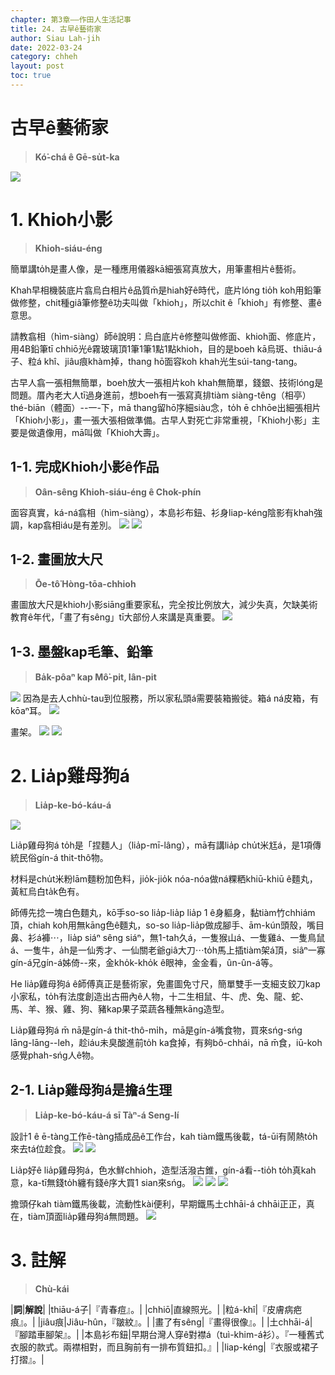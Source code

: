 ```yaml
---
chapter: 第3章——作田人生活記事
title: 24. 古早ê藝術家
author: Siau Lah-jih
date: 2022-03-24
category: chheh
layout: post
toc: true
---
```


# 古早ê藝術家
> **Kó͘-chá ê Gē-su̍t-ka**

![](../too5/17/17-4-7抾小影.jpg)

# 1. Khioh小影
> **Khioh-siáu-éng**

簡單講to̍h是畫人像，是一種應用儀器kā細張寫真放大，用筆畫相片ê藝術。

Khah早相機裝底片翕烏白相片ê品質m̄是hiah好ê時代，底片lóng tio̍h koh用鉛筆做修整，chit種giâ筆修整ê功夫叫做「khioh」，所以chit ê「khioh」有修整、畫ê意思。

請教翕相（hìm-siàng）師ê說明：烏白底片ê修整叫做修面、khioh面、修底片，用4B鉛筆tī chhiō光ê霧玻璃頂1筆1筆1點1點khioh，目的是boeh kā烏斑、thiāu-á子、粒á khî、jiâu痕khàm掉，thang hō͘面容koh khah光生súi-tang-tang。

古早人翕一張相無簡單，boeh放大一張相片koh khah無簡單，錢銀、技術lóng是問題。厝內老大人tī過身進前，想boeh有一張寫真排tiàm siàng-têng（相亭）thé-biān（體面）--一-下，mā thang留hō͘序細siàu念，to̍h ē chhōe出細張相片「Khioh小影」，畫一張大張相做準備。古早人對死亡非常重視，「Khioh小影」主要是做遺像用，mā叫做「Khioh大壽」。

## 1-1. 完成Khioh小影ê作品
> **Oân-sêng Khioh-siáu-éng ê Chok-phín**

面容真實，ká-ná翕相（hìm-siàng），本島衫布鈕、衫身liap-kéng陰影有khah強調，kap翕相iáu是有差別。
![](../too5/17/17-4-1抾小影.jpg)
![](../too5/17/17-4-3抾小影.jpg)

## 1-2. 畫圖放大尺
> **Ōe-tô͘ Hòng-tōa-chhioh**

畫圖放大尺是khioh小影siāng重要家私，完全按比例放大，減少失真，欠缺美術教育ê年代，「畫了有sêng」tī大部份人來講是真重要。
![](../too5/17/17-4-2抾小影.jpg)


## 1-3. 墨盤kap毛筆、鉛筆
> **Ba̍k-pôaⁿ kap Mô͘-pit, Iân-pit**

![](../too5/17/17-4-4抾小影.jpg)
因為是去人chhù-tau到位服務，所以家私頭á需要裝箱搬徙。箱á ná皮箱，有kōaⁿ耳。
![](../too5/17/17-4-5抾小影.jpg)

畫架。
![](../too5/17/17-4-6抾小影.jpg)
![](../too5/17/17-4-7抾小影.jpg)

# 2. Lia̍p雞母狗á
> **Lia̍p-ke-bó-káu-á**

![](../too5/17/17-22-2捏雞母狗仔.jpg)

Lia̍p雞母狗á to̍h是「捏麵人」（lia̍p-mī-lâng），mā有講lia̍p chu̍t米尪á，是1項傳統民俗gín-á thit-thô物。

材料是chu̍t米粉lām麵粉加色料，jio̍k-jio̍k nóa-nóa做ná粿粞khiū-khiū ê麵丸，黃紅烏白ta̍k色有。

師傅先捻一塊白色麵丸，kō͘手so-so lia̍p-lia̍p lia̍p 1 ê身軀身，黏tiàm竹chhiám頂，chiah koh用無kāng色ê麵丸，so-so lia̍p-lia̍p做成腳手、ām-kún頭殼，嘴目鼻、衫á褲⋯，lia̍p siáⁿ sêng siáⁿ，無1-tah久á，一隻猴山á、一隻雞á、一隻鳥鼠á、一隻牛，a̍h是一仙秀才、一仙關老爺giâ大刀⋯to̍h馬上插tiàm架á頂，siâⁿ一寡gín-á兄gín-á姊倚--來，金kho̍k-kho̍k ê眼神，金金看，ûn-ûn-á等。

He lia̍p雞母狗á ê師傅真正是藝術家，免畫圖免寸尺，簡單雙手一支細支鉸刀kap小家私，to̍h有法度創造出古冊內ê人物，十二生相鼠、牛、虎、兔、龍、蛇、馬、羊、猴、雞、狗、豬kap果子菜蔬各種無kāng造型。

Lia̍p雞母狗á m̄ nā是gín-á thit-thô-mi̍h，mā是gín-á嘴食物，買來sńg-sńg lāng-lāng--leh，趁iáu未臭酸進前to̍h ka食掉，有夠bô-chhái，nā m̄食，iū-koh感覺phah-sńg人ê物。

## 2-1. Lia̍p雞母狗á是擔á生理
> **Lia̍p-ke-bó-káu-á sī Tàⁿ-á Seng-lí**

設計1 ê ē-tàng工作ē-tàng插成品ê工作台，kah tiàm鐵馬後載，tá-ūi有鬧熱to̍h來去tá位趁食。
![](../too5/17/17-22-1捏雞母狗仔.jpg)
![](../too5/17/17-22-3捏雞母狗仔.jpg)

Lia̍p好ê lia̍p雞母狗á，色水鮮chhioh，造型活潑古錐，gín-á看--tio̍h to̍h真kah意，ka-tī無錢to̍h纏有錢ê序大買1 sian來sńg。
![](../too5/17/17-22-4捏雞母狗仔.jpg)
![](../too5/17/17-22-5捏雞母狗仔.jpg)
![](../too5/17/17-22-6捏雞母狗仔.jpg)

擔頭仔kah tiàm鐵馬後載，流動性kài便利，早期鐵馬土chhāi-á chhāi正正，真在，tiàm頂面lia̍p雞母狗á無問題。
![](../too5/17/17-22-7捏雞母狗仔.jpg)

# 3. 註解
> **Chù-kái**

|**詞**|**解說**|
|thiāu-á子|『青春痘』。|
|chhiō|直線照光。|
|粒á-khî|『皮膚病疤痕』。|
|jiâu痕|Jiâu-hûn，『皺紋』。|
|畫了有sêng|『畫得很像』。|
|土chhāi-á|『腳踏車腳架』。|
|本島衫布鈕|早期台灣人穿ê對襟á（tuì-khim-á衫）。『一種舊式衣服的款式。兩襟相對，而且胸前有一排布質鈕扣。』|
|liap-kéng|『衣服或裙子打摺』。|
